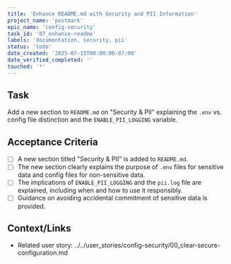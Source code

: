 ```yaml
---
title: 'Enhance README.md with Security and PII Information'
project_name: 'postmark'
epic_name: 'config-security'
task_id: '07_enhance-readme'
labels: 'documentation, security, pii'
status: 'todo'
date_created: '2025-07-15T00:00:00-07:00'
date_verified_completed: ''
touched: '*'
---
```


## Task

Add a new section to `README.md` on "Security & PII" explaining the `.env` vs. config file distinction and the `ENABLE_PII_LOGGING` variable.

## Acceptance Criteria

- [ ] A new section titled "Security & PII" is added to `README.md`.
- [ ] The new section clearly explains the purpose of `.env` files for sensitive data and config files for non-sensitive data.
- [ ] The implications of `ENABLE_PII_LOGGING` and the `pii.log` file are explained, including when and how to use it responsibly.
- [ ] Guidance on avoiding accidental commitment of sensitive data is provided.

## Context/Links

- Related user story: ../../user_stories/config-security/00_clear-secure-configuration.md
